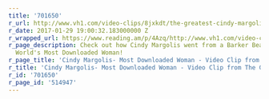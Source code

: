 ```yaml
---
title: '701650'
r_url: http://www.vh1.com/video-clips/8jxkdt/the-greatest-cindy-margolis-most-downloaded-woman
r_date: 2017-01-29 19:00:32.183000000 Z
r_wrapped_url: https://www.reading.am/p/4Azq/http://www.vh1.com/video-clips/8jxkdt/the-greatest-cindy-margolis-most-downloaded-woman
r_page_description: Check out how Cindy Margolis went from a Barker Beatury to the
  World's Most Downloaded Woman!
r_page_title: 'Cindy Margolis- Most Downloaded Woman - Video Clip from The Greatest '
r_title: 'Cindy Margolis- Most Downloaded Woman - Video Clip from The Greatest '
r_id: '701650'
r_page_id: '514947'
---
```


